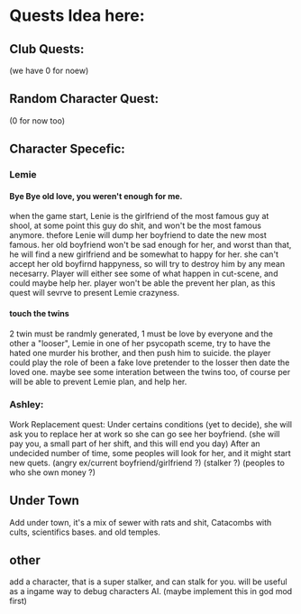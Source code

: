 # Quests Idea here:

## Club Quests:
(we have 0 for noew)

## Random Character Quest:
(0 for now too)

## Character Specefic:

### Lemie

#### Bye Bye old love, you weren't enough for me.
when the game start, Lenie is the girlfriend of the most famous guy at shool, at some point this guy do shit, and won't be the most famous anymore.
thefore Lenie will dump her boyfriend to date the new most famous.
her old boyfriend won't be sad enough for her, and worst than that, he will find a new girlfriend and be somewhat to happy for her. she can't accept her old boyfirnd happyness, so will try to destroy him by any mean necesarry.
Player will either see some of what happen in cut-scene, and could maybe help her. player won't be able the prevent her plan,
as this quest will sevrve to present Lemie crazyness.

#### touch the twins
2 twin must be randmly generated, 1 must be love by everyone and the other a "looser", Lemie in one of her psycopath sceme, try to have the hated one murder his brother, and then push him to suicide.
the player could play the role of been a fake love pretender to the losser then date the loved one. maybe see some interation between the twins too, of course per will be able to prevent Lemie plan, and help her.


### Ashley: 
Work Replacement quest:
Under certains conditions (yet to decide), she will ask you to replace her at work so she can go see her boyfriend. (she will pay you, a small part of her shift, and this will end you day)
After an undecided number of time, some peoples will look for her, and it might start new quets.
(angry ex/current boyfriend/girlfriend ?) (stalker ?) (peoples to who she own money ?)


## Under Town
Add under town, it's a mix of sewer with rats and shit, Catacombs with cults, scientifics bases. and old temples.

## other

add a character, that is a super stalker, and can stalk for you.
will be useful as a ingame way to debug characters AI. (maybe implement this in god mod first)
